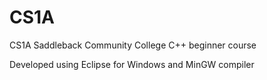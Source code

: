 # CS1A
CS1A Saddleback Community College C++ beginner course

Developed using Eclipse for Windows and MinGW compiler
